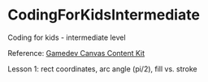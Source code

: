 # CodingForKidsIntermediate
Coding for kids - intermediate level

Reference: [Gamedev Canvas Content Kit](https://end3r.github.io/Gamedev-Canvas-Content-Kit/tutorial/)

Lesson 1: rect coordinates, arc angle (pi/2), fill vs. stroke
